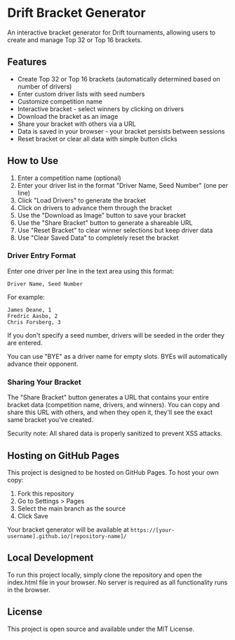 # Drift Bracket Generator

An interactive bracket generator for Drift tournaments, allowing users to create and manage Top 32 or Top 16 brackets.

## Features

- Create Top 32 or Top 16 brackets (automatically determined based on number of drivers)
- Enter custom driver lists with seed numbers
- Customize competition name
- Interactive bracket - select winners by clicking on drivers
- Download the bracket as an image
- Share your bracket with others via a URL
- Data is saved in your browser - your bracket persists between sessions
- Reset bracket or clear all data with simple button clicks

## How to Use

1. Enter a competition name (optional)
2. Enter your driver list in the format "Driver Name, Seed Number" (one per line)
3. Click "Load Drivers" to generate the bracket
4. Click on drivers to advance them through the bracket
5. Use the "Download as Image" button to save your bracket
6. Use the "Share Bracket" button to generate a shareable URL
7. Use "Reset Bracket" to clear winner selections but keep driver data
8. Use "Clear Saved Data" to completely reset the bracket

### Driver Entry Format

Enter one driver per line in the text area using this format:
```
Driver Name, Seed Number
```

For example:
```
James Deane, 1
Fredric Aasbo, 2
Chris Forsberg, 3
```

If you don't specify a seed number, drivers will be seeded in the order they are entered.

You can use "BYE" as a driver name for empty slots. BYEs will automatically advance their opponent.

### Sharing Your Bracket

The "Share Bracket" button generates a URL that contains your entire bracket data (competition name, drivers, and winners). You can copy and share this URL with others, and when they open it, they'll see the exact same bracket you've created.

Security note: All shared data is properly sanitized to prevent XSS attacks.

## Hosting on GitHub Pages

This project is designed to be hosted on GitHub Pages. To host your own copy:

1. Fork this repository
2. Go to Settings > Pages
3. Select the main branch as the source
4. Click Save

Your bracket generator will be available at `https://[your-username].github.io/[repository-name]/`

## Local Development

To run this project locally, simply clone the repository and open the index.html file in your browser. No server is required as all functionality runs in the browser.

## License

This project is open source and available under the MIT License. 